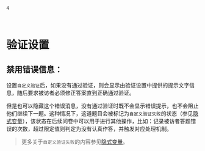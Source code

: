 ```index
4
```
```tag

```
```summary

```
# 验证设置
## 禁用错误信息：
设置`自定义验证`后，如果没有通过验证，则会显示由验证设置中提供的提示文字信息，随后要求被访者必须修正答案直到正确通过验证。

但是也可以隐藏这个错误消息，没有通过验证时既不会显示错误提示，也不会阻止他们继续下一题。这种情况下，这道题目会被标记为`自定义验证失败`的状态（参见[隐式变量](../variable/implicit.md)），该状态在后续问卷中可以用于进行其他操作，比如：记录被访者答题错误的次数，超过限定值则判定为没有认真作答，并触发对应处理机制。

> 更多关于`自定义验证失败`的内容参见[隐式变量](../variable/implicit.md)。